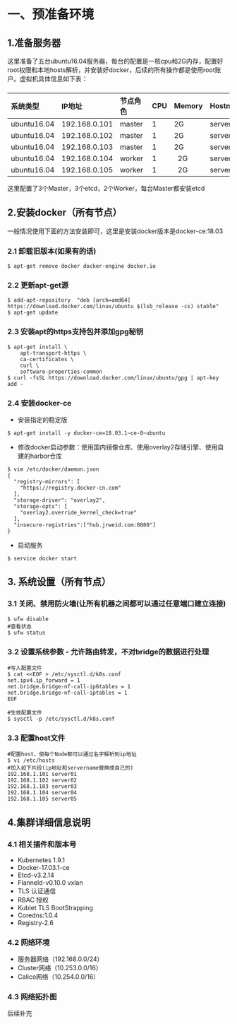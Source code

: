 # 一、预准备环境
## 1.准备服务器
这里准备了五台ubuntu16.04服务器，每台的配置是一核cpu和2G内存，配置好root权限和本地hosts解析，并安装好docker，后续的所有操作都是使用root账户。虚拟机具体信息如下表：
###
| 系统类型 | IP地址 | 节点角色 | CPU | Memory | Hostname |
| :---------- | :------------ | :------ | :-- | :----- | :------- |
| ubuntu16.04 | 192.168.0.101 | master  |  1  |   2G   | server01 |
| ubuntu16.04 | 192.168.0.102 | master  |  1  |   2G   | server02 |
| ubuntu16.04 | 192.168.0.103 | master  |  1  |   2G   | server03 |
| ubuntu16.04 | 192.168.0.104 | worker  |  1  |   2G   | server04 |
| ubuntu16.04 | 192.168.0.105 | worker  |  1  |   2G   | server05 |
这里配置了3个Master，3个etcd，2个Worker，每台Master都安装etcd
## 2.安装docker（所有节点）
一般情况使用下面的方法安装即可，这里是安装docker版本是docker-ce:18.03
### 2.1 卸载旧版本(如果有的话)
```
$ apt-get remove docker docker-engine docker.io
```
### 2.2 更新apt-get源
```
$ add-apt-repository  "deb [arch=amd64] https://download.docker.com/linux/ubuntu $(lsb_release -cs) stable"
$ apt-get update
```
### 2.3 安装apt的https支持包并添加gpg秘钥
```
$ apt-get install \
    apt-transport-https \
    ca-certificates \
    curl \
    software-properties-common
$ curl -fsSL https://download.docker.com/linux/ubuntu/gpg | apt-key add -
```
### 2.4 安装docker-ce
- 安装指定的稳定版
```
$ apt-get install -y docker-ce=18.03.1~ce-0~ubuntu
```
- 修改docker启动参数：使用国内镜像仓库、使用overlay2存储引擎、使用自建的harbor仓库
```
$ vim /etc/docker/daemon.json
{
  "registry-mirrors": [
    "https://registry.docker-cn.com"
  ],
  "storage-driver": "overlay2",
  "storage-opts": [
    "overlay2.override_kernel_check=true"
  ],
  "insecure-registries":["hub.jrweid.com:8080"]
}
```
- 启动服务
```
$ service docker start
```
## 3. 系统设置（所有节点）
### 3.1 关闭、禁用防火墙(让所有机器之间都可以通过任意端口建立连接)
```
$ ufw disable
#查看状态
$ ufw status
```
### 3.2 设置系统参数 - 允许路由转发，不对bridge的数据进行处理
```
#写入配置文件
$ cat <<EOF > /etc/sysctl.d/k8s.conf
net.ipv4.ip_forward = 1
net.bridge.bridge-nf-call-ip6tables = 1
net.bridge.bridge-nf-call-iptables = 1
EOF
 
#生效配置文件
$ sysctl -p /etc/sysctl.d/k8s.conf
```
### 3.3 配置host文件
```
#配置host，使每个Node都可以通过名字解析到ip地址
$ vi /etc/hosts
#加入如下片段(ip地址和servername替换成自己的)
192.168.1.101 server01
192.168.1.102 server02
192.168.1.103 server03
192.168.1.104 server04
192.168.1.105 server05
```
## 4.集群详细信息说明
### 4.1 相关插件和版本号
- Kubernetes 1.9.1
- Docker-17.03.1-ce
- Etcd-v3.2.14
- Flanneld-v0.10.0 vxlan
- TLS 认证通信
- RBAC 授权
- Kublet TLS BootStrapping
- Coredns:1.0.4
- Registry-2.6
### 4.2 网络环境
- 服务器网络（192.168.0.0/24）
- Cluster网络（10.253.0.0/16）
- Calico网络（10.254.0.0/16）
### 4.3 网络拓扑图
后续补充

